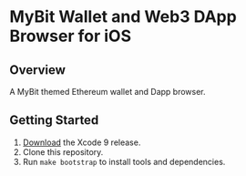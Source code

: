# MyBit Wallet and Web3 DApp Browser for iOS 

## Overview 
A MyBit themed Ethereum wallet and Dapp browser. 

## Getting Started

1. [Download](https://developer.apple.com/xcode/download/) the Xcode 9 release.
1. Clone this repository.
1. Run `make bootstrap` to install tools and dependencies.



